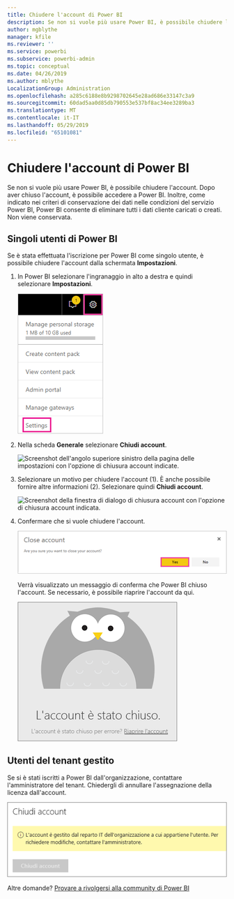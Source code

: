 ```yaml
---
title: Chiudere l'account di Power BI
description: Se non si vuole più usare Power BI, è possibile chiudere l'account.
author: mgblythe
manager: kfile
ms.reviewer: ''
ms.service: powerbi
ms.subservice: powerbi-admin
ms.topic: conceptual
ms.date: 04/26/2019
ms.author: mblythe
LocalizationGroup: Administration
ms.openlocfilehash: a285c6188e8b9298702645e28ad686e33147c3a9
ms.sourcegitcommit: 60dad5aa0d85db790553e537bf8ac34ee3289ba3
ms.translationtype: MT
ms.contentlocale: it-IT
ms.lasthandoff: 05/29/2019
ms.locfileid: "65101081"
---
```

# <a name="close-your-power-bi-account"></a>Chiudere l'account di Power BI

Se non si vuole più usare Power BI, è possibile chiudere l'account.  Dopo aver chiuso l'account, è possibile accedere a Power BI. Inoltre, come indicato nei criteri di conservazione dei dati nelle condizioni del servizio Power BI, Power BI consente di eliminare tutti i dati cliente caricati o creati. Non viene conservata.

## <a name="individual-power-bi-users"></a>Singoli utenti di Power BI

Se è stata effettuata l'iscrizione per Power BI come singolo utente, è possibile chiudere l'account dalla schermata **Impostazioni**.

1. In Power BI selezionare l'ingranaggio in alto a destra e quindi selezionare **Impostazioni**.

    ![Screenshot dell'angolo superiore destro dell'interfaccia utente con l'icona a forma di ingranaggio e l'opzione delle impostazioni indicata.](media/service-admin-closing-your-account/close-account-settings.png)

1. Nella scheda **Generale** selezionare **Chiudi account**.

    ![Screenshot dell'angolo superiore sinistro della pagina delle impostazioni con l'opzione di chiusura account indicate.](media/service-admin-closing-your-account/close-account-settings-2.png)

1. Selezionare un motivo per chiudere l'account (1). È anche possibile fornire altre informazioni (2). Selezionare quindi **Chiudi account**.

    ![Screenshot della finestra di dialogo di chiusura account con l'opzione di chiusura account indicata.](media/service-admin-closing-your-account/close-account-settings-3.png)

1. Confermare che si vuole chiudere l'account.

    ![Screenshot della finestra di dialogo di conferma Chiudi account con l'opzione Sì indicate.](media/service-admin-closing-your-account/close-account-settings-4.png)

    Verrà visualizzato un messaggio di conferma che Power BI chiuso l'account. Se necessario, è possibile riaprire l'account da qui.

    ![Screenshot della chiusura dell'account della finestra.](media/service-admin-closing-your-account/close-account-settings-5.png)

## <a name="managed-tenant-users"></a>Utenti del tenant gestito

Se si è stati iscritti a Power BI dall'organizzazione, contattare l'amministratore del tenant. Chiedergli di annullare l'assegnazione della licenza dall'account.

![Chiusura dell'account gestita](media/service-admin-closing-your-account/close-account-managed.png)

Altre domande? [Provare a rivolgersi alla community di Power BI](http://community.powerbi.com/)